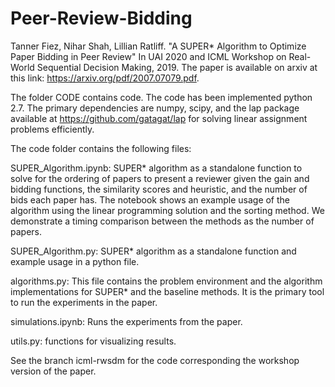# Peer-Review-Bidding
Tanner Fiez, Nihar Shah, Lillian Ratliff. "A SUPER* Algorithm to Optimize Paper Bidding in Peer Review" In UAI 2020 and ICML Workshop on Real-World Sequential Decision Making, 2019. The paper is available on arxiv at this link: https://arxiv.org/pdf/2007.07079.pdf.

The folder CODE contains code. The code has been implemented python 2.7. The primary dependencies are numpy, scipy, and the lap package available at https://github.com/gatagat/lap for solving linear assignment problems efficiently. 

The code folder contains the following files:

SUPER_Algorithm.ipynb: SUPER* algorithm as a standalone function to solve for the ordering of papers to present a reviewer given the gain and bidding functions, the similarity scores and heuristic, and the number of bids each paper has. The notebook shows an example usage of the algorithm using the linear programming solution and the sorting method. We demonstrate a timing comparison between the methods as the number of papers. 

SUPER_Algorithm.py: SUPER* algorithm as a standalone function and example usage in a python file. 

algorithms.py: This file contains the problem environment and the algorithm implementations for SUPER* and the baseline methods. It is the primary tool to run the experiments in the paper.  

simulations.ipynb: Runs the experiments from the paper.

utils.py: functions for visualizing results.

See the branch icml-rwsdm for the code corresponding the workshop version of the paper.
